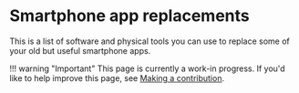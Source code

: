 # Smartphone app replacements

This is a list of software and physical tools you can use to replace some of your old but useful smartphone apps.

!!! warning "Important"
    This page is currently a work-in progress. If you'd like to help improve this page, see [Making a contribution](./contributing.md/#making-a-contribution).
